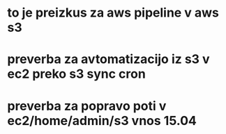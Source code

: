 # to je preizkus za aws pipeline v aws s3
# preverba za avtomatizacijo iz s3 v ec2 preko s3 sync cron
# preverba za popravo poti v ec2/home/admin/s3 vnos 15.04
